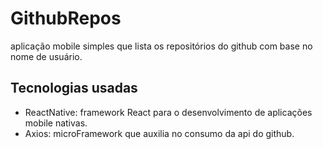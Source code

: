 # GithubRepos
aplicação mobile simples que lista os repositórios do github com base no nome de usuário.

## Tecnologias usadas
- ReactNative: framework React para o desenvolvimento de aplicações mobile nativas.
- Axios: microFramework que auxilia no consumo da api do github.